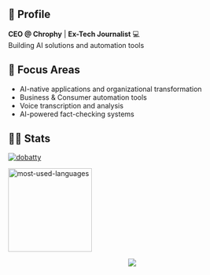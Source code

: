 ## 👋 Profile
**CEO @ Chrophy** | **Ex-Tech Journalist** 💻  
Building AI solutions and automation tools

## 💼 Focus Areas
- AI-native applications and organizational transformation
- Business & Consumer automation tools
- Voice transcription and analysis
- AI-powered fact-checking systems

## 👨‍💻 Stats
<p align="left">
  <a href="https://github.com/dobatty">
    <img src="https://komarev.com/ghpvc/?username=dobatty&style=for-the-badge" alt="dobatty" />
  </a>
</p>

<p align="left">
  <!-- 統計を一時的に非表示
　<img  
    alt="github-stats"
    height="170px" 
    src="https://github-readme-stats.vercel.app/api?username=dobatty&rank_icon=github&count_private=true&theme=tokyonight" 
  />
  -->
  <img 
    alt="most-used-languages"
    height="170px"
    src="https://github-readme-stats.vercel.app/api/top-langs/?username=dobatty&layout=compact&theme=tokyonight&langs_count=8&card_width=320&hide=html,css,scss&size_weight=0.5&count_weight=0.5"
  />
</p>

<div align="center">
  <img src="https://github-readme-activity-graph.vercel.app/graph?username=dobatty&custom_title=dobatty's%20GitHub%20Activity%20Graph&bg_color=0d1117&color=58a6ff&line=58a6ff&point=58a6ff&area=true&hide_border=true" />
</div>